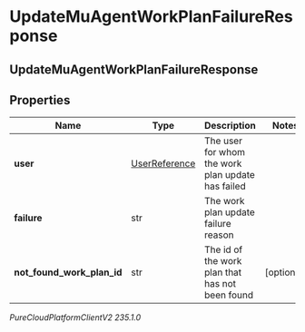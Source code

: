 # UpdateMuAgentWorkPlanFailureResponse

## UpdateMuAgentWorkPlanFailureResponse

## Properties

|Name | Type | Description | Notes|
|------------ | ------------- | ------------- | -------------|
| **user** | [UserReference](UserReference) | The user for whom the work plan update has failed | |
| **failure** | str | The work plan update failure reason | |
| **not_found_work_plan_id** | str | The id of the work plan that has not been found | [optional] |



_PureCloudPlatformClientV2 235.1.0_
